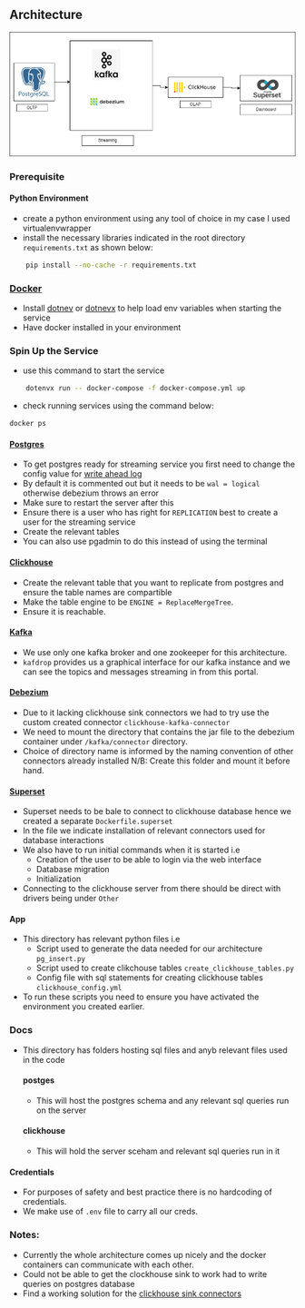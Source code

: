 ## Architecture
 <code><img src="https://github.com/nyawanga/streaming-architecture/blob/main/docs/streaming.drawio.png?raw=true"/></code>

### Prerequisite
#### Python Environment
- create a python environment  using any tool of choice in my case I used virtualenvwrapper
- install the necessary libraries indicated in the root directory `requirements.txt` as shown below:
```bash
    pip install --no-cache -r requirements.txt
```

### [Docker](https://www.docker.com/)
- Install [dotnev](https://www.npmjs.com/package/dotenv) or [dotnevx](https://dotenvx.com/) to help load env variables when starting the service
- Have docker installed in your environment

### Spin Up the Service
- use this command to start the service
```bash
    dotenvx run -- docker-compose -f docker-compose.yml up
```
- check running services using the command below:
```bash
docker ps
```

#### [Postgres](https://www.postgresql.org/)
- To get postgres ready for streaming service you first need to change the config value for [write ahead log](https://www.postgresql.org/docs/current/wal-intro.html)
- By default it is commented out but it needs to be `wal = logical` otherwise debezium throws an error
- Make sure to restart the server after this
- Ensure there is a user who has right for `REPLICATION` best to create a user for the streaming service
- Create the relevant tables
- You can also use pgadmin to do this instead of using the terminal

#### [Clickhouse](https://clickhouse.com/)
- Create the relevant table that you want to replicate from postgres and ensure the table names are compartible
- Make the table engine to be `ENGINE = ReplaceMergeTree`.
- Ensure it is reachable.

#### [Kafka](https://kafka.apache.org)
- We use only one kafka broker and one zookeeper for this architecture.
- `kafdrop` provides us a graphical interface for our kafka instance and we can see the topics and messages streaming in from this portal.

#### [Debezium](https://debezium.io/)
- Due to it lacking clickhouse sink connectors we had to try use the custom created connector `clickhouse-kafka-connector`
- We need to mount the directory that contains the jar file to the debezium container under `/kafka/connector` directory.
- Choice of directory name is informed by the naming convention of other connectors already installed
N/B: Create this folder and mount it before hand.

#### [Superset](https://superset.apache.org)
- Superset needs to be bale to connect to clickhouse database hence we created a separate `Dockerfile.superset`
- In the file we indicate installation of relevant connectors used for database interactions
- We also have to run initial commands when it is started i.e 
    - Creation of the user to be able to login via the web interface
    - Database migration
    - Initialization
- Connecting to the clickhouse server from there should be direct with drivers being under `Other`

#### App
- This directory has relevant python files i.e 
    - Script used to generate the data needed for our architecture `pg_insert.py`
    - Script used to create clikchouse tables `create_clickhouse_tables.py`
    - Config file with sql statements for creating clickhouse tables `clickhouse_config.yml`
- To run these scripts you need to ensure you have activated the environment you created earlier.

### Docs
- This directory has folders hosting sql files and anyb relevant files used in the code
    #### postges
    - This will host the postgres schema and any relevant sql queries run on the server

    #### clickhouse 
    - This will hold the server sceham and relevant sql queries run in it

#### Credentials
- For purposes of safety and best practice there is no hardcoding of credentials.
- We make use of `.env` file to carry all our creds.

### Notes:
- Currently the whole architecture comes up nicely and the docker containers can communicate with each other.
- Could not be able to get the clockhouse sink to work had to write queries on postgres database
- Find a working solution for the [clickhouse sink connectors](https://github.com/ClickHouse/clickhouse-kafka-connect)
